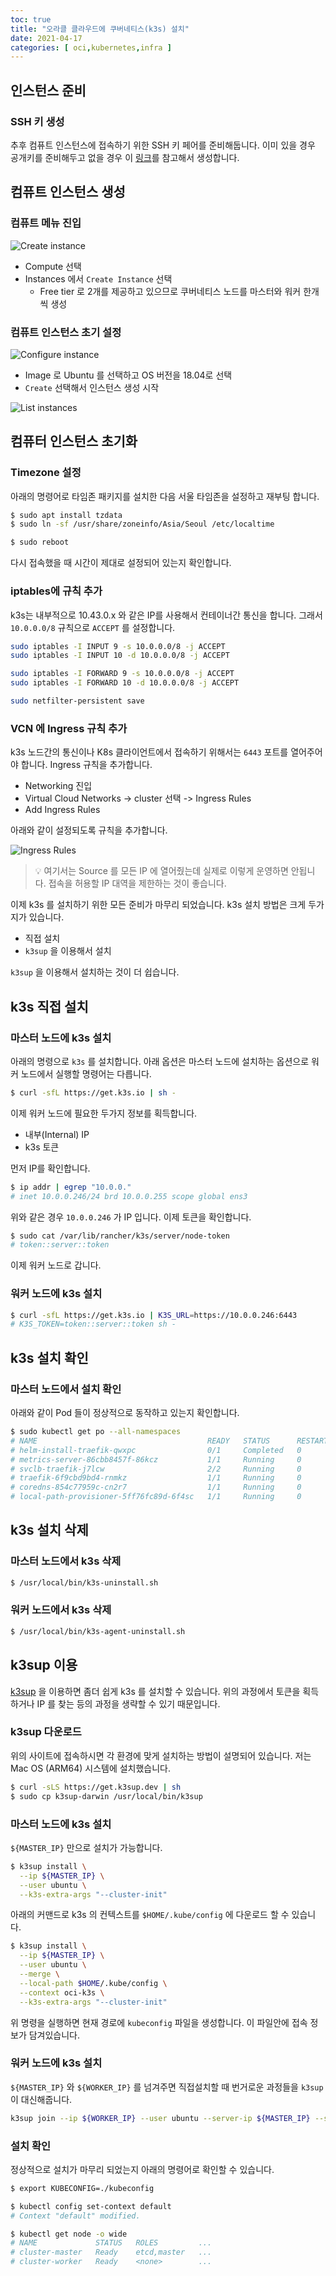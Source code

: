 ```yaml
---
toc: true
title: "오라클 클라우드에 쿠버네티스(k3s) 설치"
date: 2021-04-17
categories: [ oci,kubernetes,infra ]
---
```


## 인스턴스 준비

### SSH 키 생성

추후 컴퓨트 인스턴스에 접속하기 위한 SSH 키 페어를 준비해둡니다. 이미 있을 경우 공개키를 준비해두고 없을 경우 이 [링크](https://docs.rightscale.com/faq/How_Do_I_Generate_My_Own_SSH_Key_Pair.html)를 참고해서 생성합니다.

## 컴퓨트 인스턴스 생성

### 컴퓨트 메뉴 진입

![Create instance](https://raw.githubusercontent.com/urunimi/urunimi.github.io/master/_posts/2021-04-17-oci-k8s/oci-1.png)

- Compute 선택
- Instances 에서 `Create Instance` 선택
  - Free tier 로 2개를 제공하고 있으므로 쿠버네티스 노드를 마스터와 워커 한개씩 생성

### 컴퓨트 인스턴스 초기 설정

![Configure instance](https://raw.githubusercontent.com/urunimi/urunimi.github.io/master/_posts/2021-04-17-oci-k8s/oci-2.png)

- Image 로 Ubuntu 를 선택하고 OS 버전을 18.04로 선택
- `Create` 선택해서 인스턴스 생성 시작

![List instances](https://raw.githubusercontent.com/urunimi/urunimi.github.io/master/_posts/2021-04-17-oci-k8s/oci-3.png)

## 컴퓨터 인스턴스 초기화

### Timezone 설정

아래의 명령어로 타임존 패키지를 설치한 다음 서울 타임존을 설정하고 재부팅 합니다.

```sh
$ sudo apt install tzdata
$ sudo ln -sf /usr/share/zoneinfo/Asia/Seoul /etc/localtime

$ sudo reboot
```

다시 접속했을 때 시간이 제대로 설정되어 있는지 확인합니다.

### iptables에 규칙 추가

k3s는 내부적으로 10.43.0.x 와 같은 IP를 사용해서 컨테이너간 통신을 합니다. 그래서 `10.0.0.0/8` 규칙으로 `ACCEPT` 를 설정합니다.

```sh
sudo iptables -I INPUT 9 -s 10.0.0.0/8 -j ACCEPT
sudo iptables -I INPUT 10 -d 10.0.0.0/8 -j ACCEPT

sudo iptables -I FORWARD 9 -s 10.0.0.0/8 -j ACCEPT
sudo iptables -I FORWARD 10 -d 10.0.0.0/8 -j ACCEPT

sudo netfilter-persistent save
```

### VCN 에 Ingress 규칙 추가

k3s 노드간의 통신이나 K8s 클라이언트에서 접속하기 위해서는 `6443` 포트를 열어주어야 합니다. Ingress 규칙을 추가합니다.

- Networking 진입
- Virtual Cloud Networks -> cluster 선택 -> Ingress Rules
- Add Ingress Rules 

아래와 같이 설정되도록 규칙을 추가합니다.

![Ingress Rules](https://raw.githubusercontent.com/urunimi/urunimi.github.io/master/_posts/2021-04-17-oci-k8s/oci-4.png)

> 💡 여기서는 Source 를 모든 IP 에 열어줬는데 실제로 이렇게 운영하면 안됩니다.
> 접속을 허용할 IP 대역을 제한하는 것이 좋습니다. 

이제 k3s 를 설치하기 위한 모든 준비가 마무리 되었습니다.
k3s 설치 방법은 크게 두가지가 있습니다.

- 직접 설치
- `k3sup` 을 이용해서 설치

`k3sup` 을 이용해서 설치하는 것이 더 쉽습니다.

## k3s 직접 설치

### 마스터 노드에 k3s 설치

아래의 명령으로 `k3s` 를 설치합니다. 아래 옵션은 마스터 노드에 설치하는 옵션으로 워커 노드에서 실행할 명령어는 다릅니다.

```sh
$ curl -sfL https://get.k3s.io | sh -
```

이제 워커 노드에 필요한 두가지 정보를 획득합니다.

- 내부(Internal) IP
- k3s 토큰

먼저 IP를 확인합니다.

```sh
$ ip addr | egrep "10.0.0."
# inet 10.0.0.246/24 brd 10.0.0.255 scope global ens3
```

위와 같은 경우 `10.0.0.246` 가 IP 입니다. 
이제 토큰을 확인합니다.

```sh
$ sudo cat /var/lib/rancher/k3s/server/node-token
# token::server::token
```

이제 워커 노드로 갑니다.

### 워커 노드에 k3s 설치

```sh
$ curl -sfL https://get.k3s.io | K3S_URL=https://10.0.0.246:6443
# K3S_TOKEN=token::server::token sh -
```

## k3s 설치 확인

### 마스터 노드에서 설치 확인

아래와 같이 Pod 들이 정상적으로 동작하고 있는지 확인합니다.

```sh
$ sudo kubectl get po --all-namespaces
# NAME                                      READY   STATUS      RESTARTS   AGE
# helm-install-traefik-qwxpc                0/1     Completed   0          12m
# metrics-server-86cbb8457f-86kcz           1/1     Running     0          44m
# svclb-traefik-j7lcw                       2/2     Running     0          11m
# traefik-6f9cbd9bd4-rnmkz                  1/1     Running     0          11m
# coredns-854c77959c-cn2r7                  1/1     Running     0          44m
# local-path-provisioner-5ff76fc89d-6f4sc   1/1     Running     0          44m
```

## k3s 설치 삭제

### 마스터 노드에서 k3s 삭제

```sh
$ /usr/local/bin/k3s-uninstall.sh
```

### 워커 노드에서 k3s 삭제

```sh
$ /usr/local/bin/k3s-agent-uninstall.sh
```

## k3sup 이용

[k3sup](https://github.com/alexellis/k3sup) 을 이용하면 좀더 쉽게 k3s 를 설치할 수 있습니다.
위의 과정에서 토큰을 획득 하거나 IP 를 찾는 등의 과정을 생략할 수 있기 때문입니다.

### k3sup 다운로드

위의 사이트에 접속하시면 각 환경에 맞게 설치하는 방법이 설명되어 있습니다. 저는 Mac OS (ARM64) 시스템에 설치했습니다.

```sh
$ curl -sLS https://get.k3sup.dev | sh
$ sudo cp k3sup-darwin /usr/local/bin/k3sup
```

### 마스터 노드에 k3s 설치

`${MASTER_IP}` 만으로 설치가 가능합니다.

```sh
$ k3sup install \
  --ip ${MASTER_IP} \
  --user ubuntu \
  --k3s-extra-args "--cluster-init"
```

아래의 커맨드로 k3s 의 컨텍스트를 `$HOME/.kube/config` 에 다운로드 할 수 있습니다.

```sh
$ k3sup install \
  --ip ${MASTER_IP} \
  --user ubuntu \
  --merge \
  --local-path $HOME/.kube/config \
  --context oci-k3s \
  --k3s-extra-args "--cluster-init"
```

위 명령을 실행하면 현재 경로에 `kubeconfig` 파일을 생성합니다. 이 파일안에 접속 정보가 담겨있습니다.

### 워커 노드에 k3s 설치

`${MASTER_IP}` 와 `${WORKER_IP}` 를 넘겨주면 직접설치할 때 번거로운 과정들을 `k3sup` 이 대신해줍니다.

```sh
k3sup join --ip ${WORKER_IP} --user ubuntu --server-ip ${MASTER_IP} --server-user ubuntu
```

### 설치 확인

정상적으로 설치가 마무리 되었는지 아래의 명령어로 확인할 수 있습니다.

```sh
$ export KUBECONFIG=./kubeconfig

$ kubectl config set-context default
# Context "default" modified.

$ kubectl get node -o wide
# NAME             STATUS   ROLES         ...
# cluster-master   Ready    etcd,master   ...
# cluster-worker   Ready    <none>        ...
```
